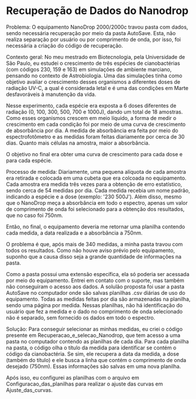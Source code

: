 # Recuperação de Dados do Nanodrop

Problema:
O equipamento NanoDrop 2000/2000c travou pasta com dados, sendo necessária recuperação por meio da pasta AutoSave. Esta, não realiza separação por usuário ou por comprimento de onda, por isso, foi necessária a criação do código de recuperação.

Contexto geral:
No meu mestrado em Biotecnologia, pela Universidade de São Paulo, eu estudei o crescimento de três espécies de cianobactérias (com códigos 230, 159 e 163) em simulações de ambiente marciano, pensando no contexto de Astrobiologia. Uma das simulações tinha como objetivo avaliar o crescimento desses organismos a diferentes doses de radiação UV-C, a qual é considerada letal e é uma das condições em Marte desfavoráveis à manutenção da vida.

Nesse experimento, cada espécie era exposta a 6 doses diferentes de radiação (0, 100, 300, 500, 700 e 1000J), dando um total de 18 amostras. Como esses organismos crescem em meio líquido, a forma de medir o crescimento em cada condição foi por meio de uma curva de crescimento de absorbância por dia. A medida de absorbância era feita por meio do espectrofotômetro e as medidas foram feitas diariamente por cerca de 30 dias. Quanto mais células na amostra, maior a absorbância.

O objetivo no final era obter uma curva de crescimento para cada dose e para cada espécie.

Processo de medida:
Diariamente, uma pequena alíquota de cada amostra era retirada e colocada em uma cubeta que era colcoada no equipamento. Cada amostra era medida três vezes para a obtenção de erro estatístico, sendo cerca de 54 medidas por dia. Cada medida recebia um nome padrão, indicando a espécie e a dose (exemplo: '230 500J'). Além disso, mesmo que o NanoDrop meça a absorbância em todo o espectro, apenas um valor de comprimento de onda foi selecionado para a obtenção dos resultados, que no caso foi 750nm. 

Então, no final, o equipamento deveria me retornar uma planilha contendo cada medida, a data realizada e a absorbância a 750nm.

O problema é que, após mais de 340 medidas, a minha pasta travou com todos os resultados. Como não houve aviso prévio pelo equipamento, suponho que a causa disso seja a grande quantidade de informações na pasta.

Como a pasta possui uma extensão específica, ela só poderia ser acessada por meio do equipamento.
Entrei em contato com o suporte, mas também não conseguiram o acesso aos dados. A solulão proposta foi usar a pasta AutoSave no computador onde são salvas planilhas .csv diárias de uso do equipamento. Todas as medidas feitas por dia são armazenadas na planilha, sendo uma página por medida. Nessas planilhas, não há identificação do usuário que fez a medida e o dado no comprimento de onda selecionado não é separado, sem fornecido os dados em todo o espectro.

Solução:
Para conseguir selecionar as minhas medidas, eu criei o código presente em Recuperacao_e_selecao_Nanodrop, que tem acesso a uma pasta no computador contendo as planilhas de cada dia. Para cada planilha na pasta, o código olha o título da medida para identificar se contém o código da cianobactéria. Se sim, ele recupera a data da medida, a dose (também do título) e ele busca a linha que contém o comprimento de onda desejado (750nm). Essas informações são salvas em uma nova planilha.

Após isso, eu configurei as planilhas com o arquivo em Configuracao_das_planilhas para realizar o ajuste das curvas em Ajuste_das_curvas.
